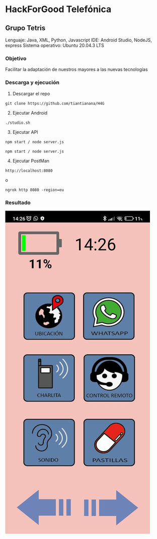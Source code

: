 # HackForGood Telefónica
## Grupo Tetris

Lenguaje: Java, XML, Python, Javascript
IDE: Android Studio, NodeJS, express
Sistema operativo: Ubuntu 20.04.3 LTS

### Objetivo
Facilitar la adaptación de nuestros mayores a las nuevas tecnologías

### Descarga y ejecución
1. Descargar el repo <br/>
```
git clone https://github.com/tiantianana/H4G
```

2. Ejecutar Android 
```
./studio.sh
```

3. Ejecutar API
```
npm start / node server.js
```
```
npm start / node server.js
```

4. Ejecutar PostMan
```
http://localhost:8080
```
o 
```
ngrok http 8080 -region=eu
```

### Resultado

![example](image.jpeg)
